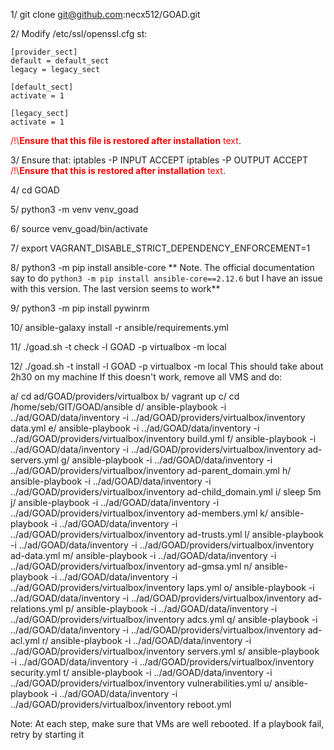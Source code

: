 1/ git clone git@github.com:necx512/GOAD.git

2/ Modify /etc/ssl/openssl.cfg st: 

```
[provider_sect]
default = default_sect
legacy = legacy_sect

[default_sect]
activate = 1

[legacy_sect]
activate = 1
```
 <span style="color:red">/!\\**Ensure that this file is restored after installation** text</span>.

3/ Ensure that:
iptables -P INPUT ACCEPT
iptables -P OUTPUT ACCEPT
<span style="color:red">/!\\**Ensure that this is restored after installation** text</span>.

4/ cd GOAD

5/ python3 -m venv venv_goad 

6/ source venv_goad/bin/activate

7/ export VAGRANT_DISABLE_STRICT_DEPENDENCY_ENFORCEMENT=1

8/ python3 -m pip install ansible-core 
** Note. The official documentation say to do `python3 -m pip install ansible-core==2.12.6` but I have an issue with this version. The last version seems to work**

9/ python3 -m pip install pywinrm

10/ ansible-galaxy install -r ansible/requirements.yml

11/ ./goad.sh -t check -l GOAD -p virtualbox -m local

12/ ./goad.sh -t install -l GOAD -p virtualbox -m local
This should take about 2h30 on my machine If this doesn't work, remove all VMS and do:


a/ cd ad/GOAD/providers/virtualbox
b/ vagrant up
c/ cd /home/seb/GIT/GOAD/ansible
d/ ansible-playbook -i ../ad/GOAD/data/inventory -i ../ad/GOAD/providers/virtualbox/inventory data.yml 
e/ ansible-playbook -i ../ad/GOAD/data/inventory -i ../ad/GOAD/providers/virtualbox/inventory build.yml
f/ ansible-playbook -i ../ad/GOAD/data/inventory -i ../ad/GOAD/providers/virtualbox/inventory ad-servers.yml
g/ ansible-playbook -i ../ad/GOAD/data/inventory -i ../ad/GOAD/providers/virtualbox/inventory ad-parent_domain.yml
h/ ansible-playbook -i ../ad/GOAD/data/inventory -i ../ad/GOAD/providers/virtualbox/inventory ad-child_domain.yml
i/ sleep 5m
j/ ansible-playbook -i ../ad/GOAD/data/inventory -i ../ad/GOAD/providers/virtualbox/inventory ad-members.yml
k/ ansible-playbook -i ../ad/GOAD/data/inventory -i ../ad/GOAD/providers/virtualbox/inventory ad-trusts.yml
l/ ansible-playbook -i ../ad/GOAD/data/inventory -i ../ad/GOAD/providers/virtualbox/inventory ad-data.yml
m/ ansible-playbook -i ../ad/GOAD/data/inventory -i ../ad/GOAD/providers/virtualbox/inventory ad-gmsa.yml
n/ ansible-playbook -i ../ad/GOAD/data/inventory -i ../ad/GOAD/providers/virtualbox/inventory laps.yml
o/ ansible-playbook -i ../ad/GOAD/data/inventory -i ../ad/GOAD/providers/virtualbox/inventory ad-relations.yml
p/ ansible-playbook -i ../ad/GOAD/data/inventory -i ../ad/GOAD/providers/virtualbox/inventory adcs.yml
q/ ansible-playbook -i ../ad/GOAD/data/inventory -i ../ad/GOAD/providers/virtualbox/inventory ad-acl.yml
r/ ansible-playbook -i ../ad/GOAD/data/inventory -i ../ad/GOAD/providers/virtualbox/inventory servers.yml 
s/ ansible-playbook -i ../ad/GOAD/data/inventory -i ../ad/GOAD/providers/virtualbox/inventory security.yml
t/ ansible-playbook -i ../ad/GOAD/data/inventory -i ../ad/GOAD/providers/virtualbox/inventory vulnerabilities.yml
u/ ansible-playbook -i ../ad/GOAD/data/inventory -i ../ad/GOAD/providers/virtualbox/inventory reboot.yml

Note: At each step, make sure that VMs are well rebooted. If a playbook fail, retry by starting it
